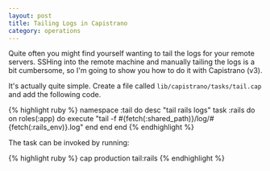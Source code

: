 ```yaml
---
layout: post
title: Tailing Logs in Capistrano
category: operations
---
```


Quite often you might find yourself wanting to tail the logs for your remote
servers. SSHing into the remote machine and manually tailing the logs is a bit
cumbersome, so I'm going to show you how to do it with Capistrano (v3).

It's actually quite simple. Create a file called `lib/capistrano/tasks/tail.cap`
and add the following code.

{% highlight ruby %}
namespace :tail do
  desc "tail rails logs" 
  task :rails do
    on roles(:app) do
      execute "tail -f #{fetch(:shared_path)}/log/#{fetch(:rails_env)}.log"
    end
  end
end
{% endhighlight %}

The task can be invoked by running:

{% highlight ruby %}
cap production tail:rails
{% endhighlight %}
